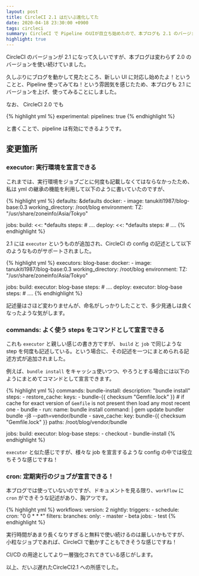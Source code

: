 ```yaml
---
layout: post
title: CircleCI 2.1 はだいぶ進化してた
date: 2020-04-18 23:30:00 +0900
tags: circleci
summary: CircleCI で Pipeline のUIが目立ち始めたので、本ブログも 2.1 のバージョンに対応してみました。
highlight: true
---
```


CircleCI のバージョンが 2.1 になって久しいですが、本ブログは変わらず 2.0 のバージョンを使い続けていました。

久しぶりにブログを動かして見たところ、新しい UI に対応し始めたよ！ということと、Pipeline 使ってみてね！という雰囲気を感じたため、本ブログも 2.1 にバージョンを上げ、使ってみることにしました。

なお、 CircleCI 2.0 でも

{% highlight yml %}
experimental:
  pipelines: true
{% endhighlight %}

と書くことで、pipeline は有効にできるようです。

## 変更箇所

### executor: 実行環境を宣言できる

これまでは、実行環境をジョブごとに何度も記載しなくてはならなかったため、私は yml の継承の機能を利用して以下のように書いていたのですが、

{% highlight yml %}
defaults: &defaults
  docker:
    - image: tanukiti1987/blog-base:0.3
  working_directory: /root/blog
  environment:
    TZ: "/usr/share/zoneinfo/Asia/Tokyo"

jobs:
  build:
    <<: *defaults
    steps:
      # ....
  deploy:
    <<: *defaults
    steps:
      # ....
{% endhighlight %}

2.1 には `executor` というものが追加され、CircleCI の config の記述として以下のようなものがサポートされました。

{% highlight yml %}
executors:
  blog-base:
    docker:
      - image: tanukiti1987/blog-base:0.3
    working_directory: /root/blog
    environment:
      TZ: "/usr/share/zoneinfo/Asia/Tokyo"

jobs:
  build:
    executor: blog-base
    steps:
    	# ....
  deploy:
    executor: blog-base
    steps:
    	# ....
{% endhighlight %}

記述量はさほど変わりませんが、命名がしっかりしたことで、多少見通しは良くなったような気がします。

### commands: よく使う steps をコマンドとして宣言できる

これも `executor` と親しい感じの書き方ですが、 `build` と `job` で同じような step を何度も記述している。という場合に、その記述を一つにまとめられる記述方式が追加されました。

例えば、`bundle install` をキャッシュ使いつつ、やろうとする場合には以下のようにまとめてコマンドとして宣言できます。

{% highlight yml %}
commands:
  bundle-install:
    description: "bundle install"
    steps:
      - restore_cache:
          keys:
            - bundle-{{ checksum "Gemfile.lock" }}
            # if cache for exact version of `Gemfile` is not present then load any most recent one
            - bundle
      - run:
          name: bundle install
          command: |
              gem update bundler
              bundle -j8 --path=vendor/bundle
      - save_cache:
          key: bundle-{{ checksum "Gemfile.lock" }}
          paths: /root/blog/vendor/bundle

jobs:
  build:
    executor: blog-base
    steps:
      - checkout
      - bundle-install
{% endhighlight %}

`executor` と似た感じですが、様々な job を宣言するような config の中では役立ちそうな感じですね！

### cron: 定期実行のジョブが宣言できる！

本ブログでは使っていないのですが、ドキュメントを見る限り、`workflow` に `cron` ができそうな記述があり、胸アツです。

{% highlight yml %}
workflows:
 version: 2
   nightly:
     triggers:
       - schedule:
           cron: "0 0 * * *"
           filters:
             branches:
               only:
                 - master
                 - beta
     jobs:
       - test
{% endhighlight %}

実行時間があまり長くなりすぎると無料で使い続けるのは厳しいかもですが、
小粒なジョブであれば、CircleCI で動かすこともできそうな感じですね！

CI/CD の用途としてより一層強化されてきている感じがします。

以上、だいぶ遅れたCircleCI2.1 への所感でした。